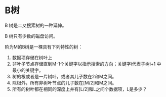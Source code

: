 # B树

B 树是二叉搜索树的一种延伸。

B 树只有少数的磁盘访问。

阶为M的B树是一棵具有下列特性的树：

1. 数据项存储在树叶上
2. 非叶子节点存储直到M-1个关键字以指示搜索的方向；关键字i代表子树i+1
中最小的关键字。
3. 树的根或者是一片树叶，或者其儿子数在2和M之间。
4. 除根外，所有非树叶节点的儿子数在[M/2]和M之间。
5. 所有的树叶都在相同的深度上并有[L/2]和L之间个数据项，L是多少？